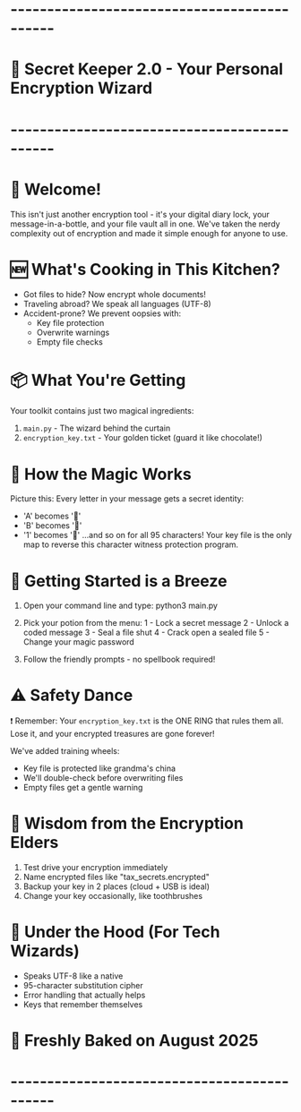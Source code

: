 # --------------------------------------------
# 🔐 Secret Keeper 2.0 - Your Personal Encryption Wizard
# --------------------------------------------

# 🌟 Welcome!
This isn't just another encryption tool - it's your digital diary lock, 
your message-in-a-bottle, and your file vault all in one. We've taken the 
nerdy complexity out of encryption and made it simple enough for anyone to use.

# 🆕 What's Cooking in This Kitchen?
- Got files to hide? Now encrypt whole documents!
- Traveling abroad? We speak all languages (UTF-8)
- Accident-prone? We prevent oopsies with:
  - Key file protection
  - Overwrite warnings
  - Empty file checks

# 📦 What You're Getting
Your toolkit contains just two magical ingredients:
1. `main.py` - The wizard behind the curtain
2. `encryption_key.txt` - Your golden ticket (guard it like chocolate!)

# 🎩 How the Magic Works
Picture this: Every letter in your message gets a secret identity:
- 'A' becomes '🍕'
- 'B' becomes '🚀'
- '1' becomes '🎁'
...and so on for all 95 characters! Your key file is the only map to reverse 
this character witness protection program.

# 🚪 Getting Started is a Breeze
1. Open your command line and type:
   python3 main.py

2. Pick your potion from the menu:
   1 - Lock a secret message
   2 - Unlock a coded message
   3 - Seal a file shut
   4 - Crack open a sealed file
   5 - Change your magic password

3. Follow the friendly prompts - no spellbook required!

# ⚠️ Safety Dance
❗ Remember: Your `encryption_key.txt` is the ONE RING that rules them all.
Lose it, and your encrypted treasures are gone forever!

We've added training wheels:
- Key file is protected like grandma's china
- We'll double-check before overwriting files
- Empty files get a gentle warning

# 🧠 Wisdom from the Encryption Elders
1. Test drive your encryption immediately
2. Name encrypted files like "tax_secrets.encrypted"
3. Backup your key in 2 places (cloud + USB is ideal)
4. Change your key occasionally, like toothbrushes

# 🔧 Under the Hood (For Tech Wizards)
- Speaks UTF-8 like a native
- 95-character substitution cipher
- Error handling that actually helps
- Keys that remember themselves

# 📅 Freshly Baked on August 2025 
# --------------------------------------------